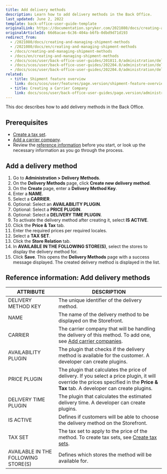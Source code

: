 ```yaml
---
title: Add delivery methods
description: Learn how to add delivery methods in the Back Office.
last_updated: June 2, 2022
template: back-office-user-guide-template
originalLink: https://documentation.spryker.com/2021080/docs/creating-and-managing-shipment-methods
originalArticleId: 66d6acae-6c36-404a-b6fb-0dbd9d71d193
redirect_from:
  - /2021080/docs/creating-and-managing-shipment-methods
  - /2021080/docs/en/creating-and-managing-shipment-methods
  - /docs/creating-and-managing-shipment-methods
  - /docs/en/creating-and-managing-shipment-methods
  - /docs/scos/user/back-office-user-guides/201811.0/administration/delivery-methods/creating-and-managing-delivery-methods.html
  - /docs/scos/user/back-office-user-guides/202204.0/administration/delivery-methods/creating-and-managing-delivery-methods.html
  - /docs/scos/user/back-office-user-guides/202204.0/administration/delivery-methods/add-delivery-methods.html
related:
  - title: Shipment feature overview
    link: docs/scos/user/features/page.version/shipment-feature-overview.html
  - title: Creating a Carrier Company
    link: docs/scos/user/back-office-user-guides/page.version/administration/delivery-methods/creating-carrier-companies.html
---
```


This doc describes how to add delivery methods in the Back Office.

## Prerequisites

* [Create a tax set](/docs/pbc/all/tax-management/{{site.version}}/spryker-tax/base-shop/manage-in-the-back-office/create-tax-sets.html).
* [Add a carrier company](/docs/pbc/all/carrier-management/{{page.version}}/base-shop/manage-in-the-back-office/add-carrier-companies.html).
* Review the [reference information](#reference-information-add-delivery-methods) before you start, or look up the necessary information as you go through the process.

## Add a delivery method

1. Go to **Administration&nbsp;<span aria-label="and then">></span> Delivery Methods**.
2. On the **Delivery Methods** page, click **Create new delivery method**.
3. On the **Create** page, enter a **Delivery Method Key**.
4. Enter a **NAME**.
5. Select a **CARRIER**.
6. Optional: Select an **AVAILABILITY PLUGIN**.
7. Optional: Select a **PRICE PLUGIN**.
8. Optional: Select a **DELIVERY TIME PLUGIN**.
9. To activate the delivery method after creating it, select **IS ACTIVE**.
10. Click the **Price & Tax** tab.
11. Enter the required prices per required locales.
12. Select a **TAX SET**.
13. Click the **Store Relation** tab.
14. In **AVAILABLE IN THE FOLLOWING STORE(S)**, select the stores to display the delivery method for.
15. Click **Save**.
    This opens the **Delivery Methods** page with a success message displayed. The created delivery method is displayed in the list.

## Reference information: Add delivery methods

| ATTRIBUTE | DESCRIPTION |
| --- | --- |
| DELIVERY METHOD KEY | The unique identifier of the delivery method. |
| NAME | The name of the delivery method to be displayed on the Storefront. |
| CARRIER | The carrier company that will be handling the delivery of this method. To add one, see [Add carrier companies](/docs/pbc/all/carrier-management/{{page.version}}/base-shop/manage-in-the-back-office/add-carrier-companies.html). |
| AVAILABILITY PLUGIN | The plugin that checks if the delivery method is available for the customer. A developer can create plugins. |
|  PRICE PLUGIN | The plugin that calculates the price of delivery. If you select a price  plugin, it will override the prices specified in the **Price & Tax** tab. A developer can create plugins. |
| DELIVERY TIME PLUGIN | The plugin that calculates the estimated delivery time. A developer can create plugins. |
| IS ACTIVE | Defines if customers will be able to choose the delivery method on the Storefront. |
| TAX SET | The tax set to apply to the price of the method. To create tax sets, see [Create tax sets](/docs/pbc/all/tax-management/{{site.version}}/spryker-tax/base-shop/manage-in-the-back-office/create-tax-sets.html).
| AVAILABLE IN THE FOLLOWING STORE(S) | Defines which stores the method will be available for. |

